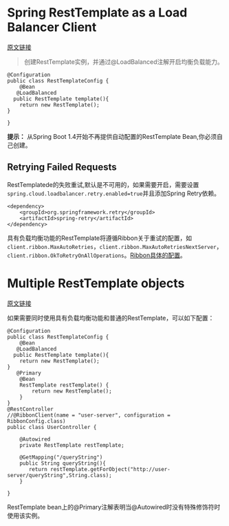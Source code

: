 # Spring RestTemplate as a Load Balancer Client 
[原文链接](http://cloud.spring.io/spring-cloud-static/Dalston.SR4/single/spring-cloud.html#_spring_resttemplate_as_a_load_balancer_client)

> 创建RestTemplate实例，并通过@LoadBalanced注解开启均衡负载能力。

```
@Configuration
public class RestTemplateConfig {
    @Bean
   @LoadBalanced
  public RestTemplate template(){
    return new RestTemplate();
}

}
```
**提示：** 从Spring Boot 1.4开始不再提供自动配置的RestTemplate Bean,你必须自己创建。

## Retrying Failed Requests
RestTemplatede的失败重试,默认是不可用的，如果需要开启，需要设置`spring.cloud.loadbalancer.retry.enabled=true`并且添加Spring Retry依赖。

```
<dependency>
	<groupId>org.springframework.retry</groupId>
	<artifactId>spring-retry</artifactId>
</dependency>
```
具有负载均衡功能的RestTemplate将遵循Ribbon关于重试的配置，如`client.ribbon.MaxAutoRetries`，`client.ribbon.MaxAutoRetriesNextServer`，`client.ribbon.OkToRetryOnAllOperations`。[Ribbon具体的配置](https://github.com/Netflix/ribbon/wiki/Getting-Started#the-properties-file-sample-clientproperties)。

# Multiple RestTemplate objects 
[原文链接](http://cloud.spring.io/spring-cloud-static/Dalston.SR4/single/spring-cloud.html#_multiple_resttemplate_objects)

如果需要同时使用具有负载均衡功能和普通的RestTemplate，可以如下配置：

```
@Configuration
public class RestTemplateConfig {
    @Bean
   @LoadBalanced
  public RestTemplate template(){
    return new RestTemplate();
}
   @Primary
    @Bean
    RestTemplate restTemplate() {
        return new RestTemplate();
    }
}
@RestController
//@RibbonClient(name = "user-server", configuration = RibbonConfig.class)
public class UserController {

    @Autowired
    private RestTemplate restTemplate;

    @GetMapping("/queryString")
    public String queryString(){
       return restTemplate.getForObject("http://user-server/queryString",String.class);
    }

}
```
RestTemplate bean上的@Primary注解表明当@Autowired时没有特殊修饰符时使用该实例。 